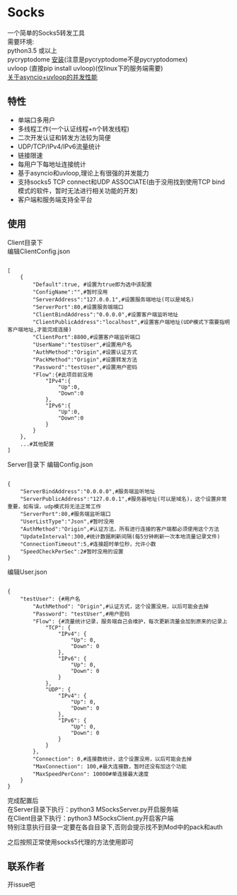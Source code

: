 # Socks
一个简单的Socks5转发工具<br>
需要环境:<br>
python3.5 或以上<br>
pycryptodome [安装](http://pycryptodome.readthedocs.io/en/latest/src/installation.html)(注意是pycryptodome不是pycryptodomex)<br>
uvloop (直接pip install uvloop)(仅linux下的服务端需要)<br>
[关于asyncio+uvloop的并发性能](https://magic.io/blog/uvloop-blazing-fast-python-networking/)
<br>
## 特性
* 单端口多用户
* 多线程工作(一个认证线程+n个转发线程)
* 二次开发认证和转发方法较为简便
* UDP/TCP/IPv4/IPv6流量统计
* 链接限速
* 每用户下每地址连接统计
* 基于asyncio和uvloop,理论上有很强的并发能力
* 支持socks5 TCP connect和UDP ASSOCIATE(由于没用找到使用TCP bind模式的软件，暂时无法进行相关功能的开发)
* 客户端和服务端支持全平台

## 使用
Client目录下<br>
编辑ClientConfig.json<br>
<pre><code>
[
    {
        "Default":true, #设置为true即为选中该配置
        "ConfigName":"",#暂时没用
        "ServerAddress":"127.0.0.1",#设置服务端地址(可以是域名)
        "ServerPort":80,#设置服务端端口
        "ClientBindAddress":"0.0.0.0",#设置客户端监听地址
        "ClientPublicAddress":"localhost",#设置客户端地址(UDP模式下需要指明客户端地址,才能完成连接)
        "ClientPort":8800,#设置客户端监听端口
        "UserName":"testUser",#设置用户名
        "AuthMethod":"Origin",#设置认证方式
        "PackMethod":"Origin",#设置转发方法
        "Password":"testUser",#设置用户密码
        "Flow":{#此项目前没用
            "IPv4":{
                "Up":0,
                "Down":0
            },
            "IPv6":{
                "Up":0,
                "Down":0
            }
        }
    },
	...#其他配置
]
</code></pre>
Server目录下
编辑Config.json<br>
<pre><code>
{
    "ServerBindAddress":"0.0.0.0",#服务端监听地址
    "ServerPublicAddress":"127.0.0.1",#服务器地址(可以是域名)，这个设置非常重要，如有误，udp模式将无法正常工作
    "ServerPort":80,#服务端监听端口
    "UserListType":"Json",#暂时没用
    "AuthMethod":"Origin",#认证方法，所有进行连接的客户端都必须使用这个方法
    "UpdateInterval":300,#统计数据刷新间隔(每5分钟刷新一次本地流量记录文件)
    "ConnectionTimeout":5,#连接超时单位秒，允许小数
    "SpeedCheckPerSec":2#暂时没用的设置
}
</code></pre>
编辑User.json<br>
<pre><code>
{
    "testUser": {#用户名
        "AuthMethod": "Origin",#认证方式，这个设置没用，以后可能会去掉
        "Password": "testUser",#用户密码
        "Flow": {#流量统计记录，服务端自己会维护，每次更新流量会加到原来的记录上
            "TCP": {
                "IPv4": {
                    "Up": 0,
                    "Down": 0
                },
                "IPv6": {
                    "Up": 0,
                    "Down": 0
                }
            },
            "UDP": {
                "IPv4": {
                    "Up": 0,
                    "Down": 0
                },
                "IPv6": {
                    "Up": 0,
                    "Down": 0
                }
            }
        },
        "Connection": 0,#连接数统计，这个设置没用，以后可能会去掉
        "MaxConnection": 100,#最大连接数，暂时还没有加这个功能
        "MaxSpeedPerConn": 10000#单连接最大速度
    }
}
</code></pre>
完成配置后<br>
在Server目录下执行：python3 MSocksServer.py开启服务端<br>
在Client目录下执行：python3 MSocksClient.py开启客户端<br>
特别注意执行目录一定要在各自目录下,否则会提示找不到Mod中的pack和auth<br>

之后按照正常使用socks5代理的方法使用即可<br>

## 联系作者
开issue吧
